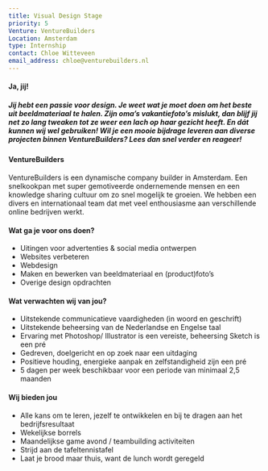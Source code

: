 ```yaml
---
title: Visual Design Stage
priority: 5
Venture: VentureBuilders
Location: Amsterdam
type: Internship
contact: Chloe Witteveen
email_address: chloe@venturebuilders.nl
---
```


#### Ja, jij!

##### Jij hebt een passie voor design. Je weet wat je moet doen om het beste uit beeldmateriaal te halen. Zijn oma’s vakantiefoto’s mislukt, dan blijf jij net zo lang tweaken tot ze weer een lach op haar gezicht heeft. En dát kunnen wij wel gebruiken! Wil je een mooie bijdrage leveren aan  diverse projecten binnen VentureBuilders? Lees dan snel verder en reageer!


#### VentureBuilders

VentureBuilders is een dynamische company builder in Amsterdam. Een snelkookpan met super gemotiveerde ondernemende mensen en een knowledge sharing cultuur om zo snel mogelijk te groeien. We hebben een divers en internationaal team dat met veel enthousiasme aan verschillende online bedrijven werkt.


#### Wat ga je voor ons doen?

- Uitingen voor advertenties & social media ontwerpen
- Websites verbeteren
- Webdesign
- Maken en bewerken van beeldmateriaal en (product)foto’s
- Overige design opdrachten


#### Wat verwachten wij van jou?

- Uitstekende communicatieve vaardigheden (in woord en geschrift)
- Uitstekende beheersing van de Nederlandse en Engelse taal
- Ervaring met Photoshop/ Illustrator is een vereiste, beheersing Sketch is een pré
- Gedreven, doelgericht en op zoek naar een uitdaging
- Positieve houding, energieke aanpak en zelfstandigheid zijn een pré
- 5 dagen per week beschikbaar voor een periode van minimaal 2,5 maanden


#### Wij bieden jou

- Alle kans om te leren, jezelf te ontwikkelen en bij te dragen aan het bedrijfsresultaat
- Wekelijkse borrels
- Maandelijkse game avond / teambuilding activiteiten
- Strijd aan de tafeltennistafel
- Laat je brood maar thuis, want de lunch wordt geregeld
